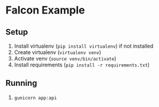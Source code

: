 # Falcon Example

## Setup

1. Install virtualenv (`pip install virtualenv`) if not installed
2. Create virtualenv (`virtualenv venv`)
3. Activate venv (`source venv/bin/activate`)
4. Install requirements (`pip install -r requirements.txt`)

## Running
1. `gunicorn app:api`
